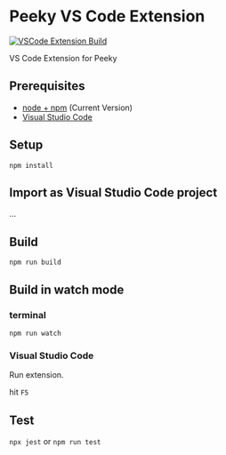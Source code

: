 # Peeky VS Code Extension

[![VSCode Extension Build](https://github.com/ErikDombi/Peeky/actions/workflows/vscode-extension-build.yml/badge.svg)](https://github.com/ErikDombi/Peeky/actions/workflows/vscode-extension-build.yml)

VS Code Extension for Peeky

## Prerequisites

* [node + npm](https://nodejs.org/) (Current Version)
* [Visual Studio Code](https://code.visualstudio.com/)

## Setup

```
npm install
```

## Import as Visual Studio Code project

...

## Build

```
npm run build
```

## Build in watch mode

### terminal

```
npm run watch
```

### Visual Studio Code

Run extension.

hit `F5`

## Test
`npx jest` or `npm run test`